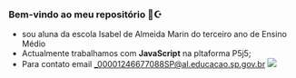 ### Bem-vindo ao meu repositório 💙☪

- sou aluna da escola Isabel de Almeida Marin do terceiro ano de Ensino Médio 
- Actualmente trabalhamos com **JavaScript** na pltaforma P5j5;
- Para contato email _00001246677088SP@al.educacao.sp.gov.br
![](https://media1.tenor.com/m/S0etLbUHAtAAAAAd/cool-fun.gif)
